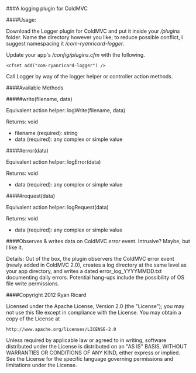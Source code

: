 ###A logging plugin for ColdMVC

####Usage:

Download the Logger plugin for ColdMVC and put it inside your _/plugins_ folder. Name the directory however you like; to reduce possible conflict, I suggest namespacing it _/com-ryanricard-logger_.

Update your app's _/config/plugins.cfm_ with the following.

	<cfset add("com-ryanricard-logger") />

Call Logger by way of the logger helper or controller action methods.

####Available Methods

#####write(filename, data)

Equivalent action helper: logWrite(filename, data)

Returns: void

* filename (required): string
* data (required): any complex or simple value

#####error(data)

Equivalent action helper: logError(data)

Returns: void

* data (required): any complex or simple value

#####request(data)

Equivalent action helper: logRequest(data)

Returns: void

* data (required): any complex or simple value

####Observes & writes data on ColdMVC _error_ event.  Intrusive? Maybe, but I like it.

Details: Out of the box, the plugin observers the ColdMVC error event (newly added in ColdMVC 2.0), creates a log directory at the same level as your app directory, and writes a dated error_log_YYYYMMDD.txt documenting daily errors. Potential hang-ups include the possibility of OS file write permissions.


####Copyright 2012 Ryan Ricard

Licensed under the Apache License, Version 2.0 (the "License");
you may not use this file except in compliance with the License.
You may obtain a copy of the License at

    http://www.apache.org/licenses/LICENSE-2.0

Unless required by applicable law or agreed to in writing, software
distributed under the License is distributed on an "AS IS" BASIS,
WITHOUT WARRANTIES OR CONDITIONS OF ANY KIND, either express or implied.
See the License for the specific language governing permissions and
limitations under the License.